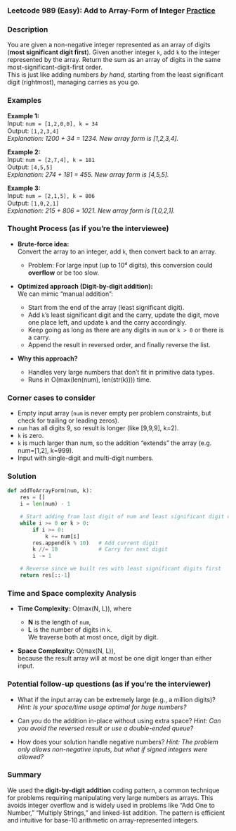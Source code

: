### Leetcode 989 (Easy): Add to Array-Form of Integer [Practice](https://leetcode.com/problems/add-to-array-form-of-integer)

### Description  
You are given a non-negative integer represented as an array of digits (**most significant digit first**). Given another integer `k`, add `k` to the integer represented by the array. Return the sum as an array of digits in the same most-significant-digit-first order.  
This is just like adding numbers *by hand*, starting from the least significant digit (rightmost), managing carries as you go.

### Examples  

**Example 1:**  
Input: `num = [1,2,0,0], k = 34`  
Output: `[1,2,3,4]`  
*Explanation: 1200 + 34 = 1234. New array form is [1,2,3,4].*

**Example 2:**  
Input: `num = [2,7,4], k = 181`  
Output: `[4,5,5]`  
*Explanation: 274 + 181 = 455. New array form is [4,5,5].*

**Example 3:**  
Input: `num = [2,1,5], k = 806`  
Output: `[1,0,2,1]`  
*Explanation: 215 + 806 = 1021. New array form is [1,0,2,1].*

### Thought Process (as if you’re the interviewee)  
- **Brute-force idea:**  
  Convert the array to an integer, add `k`, then convert back to an array.  
  - Problem: For large input (up to 10⁴ digits), this conversion could **overflow** or be too slow.

- **Optimized approach (Digit-by-digit addition):**  
  We can mimic “manual addition”:  
  - Start from the end of the array (least significant digit).
  - Add `k`’s least significant digit and the carry, update the digit, move one place left, and update `k` and the carry accordingly.
  - Keep going as long as there are any digits in `num` or `k > 0` or there is a carry.
  - Append the result in reversed order, and finally reverse the list.

- **Why this approach?**  
  - Handles very large numbers that don’t fit in primitive data types.
  - Runs in O(max(len(num), len(str(k)))) time.

### Corner cases to consider  
- Empty input array (`num` is never empty per problem constraints, but check for trailing or leading zeros).
- `num` has all digits 9, so result is longer (like [9,9,9], k=2).
- `k` is zero.
- `k` is much larger than num, so the addition “extends” the array (e.g. num=[1,2], k=999).
- Input with single-digit and multi-digit numbers.

### Solution

```python
def addToArrayForm(num, k):
    res = []
    i = len(num) - 1

    # Start adding from last digit of num and least significant digit of k
    while i >= 0 or k > 0:
        if i >= 0:
            k += num[i]
        res.append(k % 10)   # Add current digit
        k //= 10             # Carry for next digit
        i -= 1

    # Reverse since we built res with least significant digits first
    return res[::-1]
```

### Time and Space complexity Analysis  

- **Time Complexity:** O(max(N, L)), where  
  - **N** is the length of `num`,  
  - **L** is the number of digits in `k`.  
  We traverse both at most once, digit by digit.

- **Space Complexity:** O(max(N, L)),  
  because the result array will at most be one digit longer than either input.

### Potential follow-up questions (as if you’re the interviewer)  

- What if the input array can be extremely large (e.g., a million digits)?
  *Hint: Is your space/time usage optimal for huge numbers?*

- Can you do the addition in-place without using extra space?
  *Hint: Can you avoid the reversed result or use a double-ended queue?*

- How does your solution handle negative numbers?
  *Hint: The problem only allows non-negative inputs, but what if signed integers were allowed?*

### Summary
We used the **digit-by-digit addition** coding pattern, a common technique for problems requiring manipulating very large numbers as arrays. This avoids integer overflow and is widely used in problems like “Add One to Number,” “Multiply Strings,” and linked-list addition. The pattern is efficient and intuitive for base-10 arithmetic on array-represented integers.